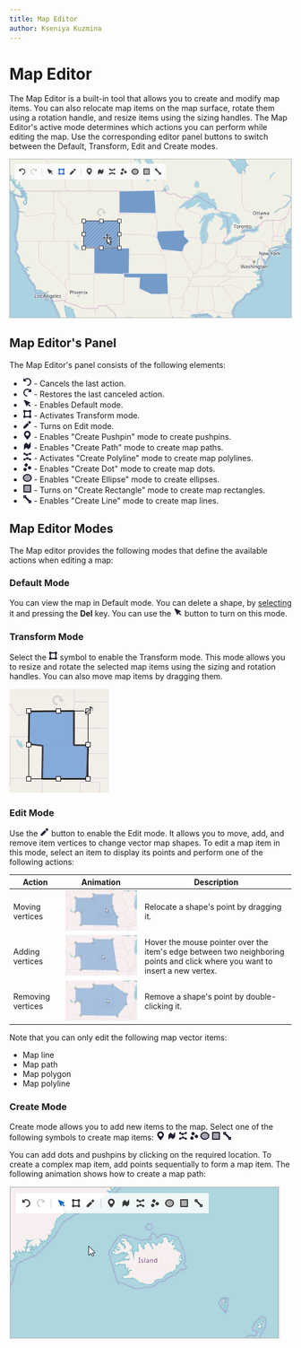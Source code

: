 ```yaml
---
title: Map Editor
author: Kseniya Kuzmina
---
```


# Map Editor
The Map Editor is a built-in tool that allows you to create and modify map items. You can also relocate map items on the map surface, rotate them using a rotation handle, and resize items using the sizing handles. The Map Editor's active mode determines which actions you can perform while editing the map. Use the corresponding editor panel buttons to switch between the Default, Transform, Edit and Create modes.

![Map Editor Preview](../../images/map-editor-preview.png)

## Map Editor's Panel

The Map Editor's panel consists of the following elements:

- ![Undo Button](../../images/map-editor-undo-button.png) - Cancels the last action.
- ![Redo Button](../../images/map-editor-redo-button.png) - Restores the last canceled action.
- ![Default Mode Button](../../images/map-editor-default-mode-button.png) - Enables Default mode.
- ![Transform Mode Button](../../images/map-editor-transform-mode-button.png) - Activates Transform mode.
- ![Edit Mode Button](../../images/map-editor-edit-mode-button.png) - Turns on Edit mode.
- ![Add Pushpin Button](../../images/map-editor-add-pushpin-button.png) - Enables "Create Pushpin" mode to create pushpins.
- ![Add Path Button](../../images/map-editor-add-path-button.png) - Enables "Create Path" mode to create map paths.
- ![Add Polyline Button](../../images/map-editor-add-polyline-button.png) - Activates "Create Polyline" mode to create map polylines.
- ![Add Dot Button](../../images/map-editor-add-dot-button.png) - Enables "Create Dot" mode to create map dots.
- ![Add Ellipse Button](../../images/map-editor-add-ellipse-button.png) - Enables "Create Ellipse" mode to create ellipses.
- ![Add Rectangle Button](../../images/map-editor-add-rectangle-button.png) - Turns on "Create Rectangle" mode to create map rectangles.
- ![Add Line Button](../../images/map-editor-add-line-button.png) - Enables "Create Line" mode to create map lines.

## Map Editor Modes

The Map editor provides the following modes that define the available actions when editing a map:

### Default Mode

You can view the map in Default mode. You can delete a shape, by [selecting](selection.md) it and pressing the **Del** key. You can use the ![Default Mode Button](../../images/map-editor-default-mode-button.png) button to turn on this mode. 

### Transform Mode

Select the ![Transform Mode Button](../../images/map-editor-transform-mode-button.png) symbol to enable the Transform mode. This mode allows you to resize and rotate the selected map items using the sizing and rotation handles. You can also move map items by dragging them.

![Item Transformation](../../images/map-editor-transformation-in-action.png)

### Edit Mode

Use the ![Edit Mode Button](../../images/map-editor-edit-mode-button.png) button to enable the Edit mode. It allows you to move, add, and remove item vertices to change vector map shapes. To edit a map item in this mode, select an item to display its points and perform one of the following actions:

|Action|Animation|Description|
|---|---|---|
|Moving vertices|![Moving Vertices](../../images/map-editor-moving-points.gif)|Relocate a shape's point by dragging it.|
|Adding vertices|![Adding Vertices](../../images/map-editor-adding-points.gif)|Hover the mouse pointer over the item's edge between two neighboring points and click where you want to insert a new vertex.|
|Removing vertices|![Removing Vertices](../../images/map-editor-removing-points.gif)|Remove a shape's point by double-clicking it.|


Note that you can only edit the following map vector items:
- Map line
- Map path
- Map polygon
- Map polyline

### Create Mode

Create mode allows you to add new items to the map. Select one of the following symbols to create map items: ![Add Pushpin Button](../../images/map-editor-add-pushpin-button.png) ![Add Path Button](../../images/map-editor-add-path-button.png) ![Add Polyline Button](../../images/map-editor-add-polyline-button.png) ![Add Dot Button](../../images/map-editor-add-dot-button.png) ![Add Ellipse Button](../../images/map-editor-add-ellipse-button.png) ![Add Rectangle Button](../../images/map-editor-add-rectangle-button.png) ![Add Line Button](../../images/map-editor-add-line-button.png)

You can add dots and pushpins by clicking on the required location. To create a complex map item, add points sequentially to form a map item. The following animation shows how to create a map path:

![Map Editor Create Mode](../../images/map-editor-creating-path.gif)


